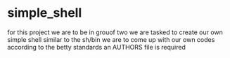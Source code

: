 # simple_shell
for this project we are to be in grouof two
we are tasked to create our own simple shell similar to the sh/bin
we are to come up with our own codes according to the betty standards
an AUTHORS  file is required
